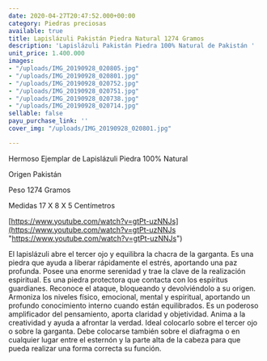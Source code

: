 ```yaml
---
date: 2020-04-27T20:47:52.000+00:00
category: Piedras preciosas
available: true
title: Lapislázuli Pakistán Piedra Natural 1274 Gramos
description: 'Lapislázuli Pakistán Piedra 100% Natural de Pakistán '
unit_price: 1.400.000
images:
- "/uploads/IMG_20190928_020805.jpg"
- "/uploads/IMG_20190928_020801.jpg"
- "/uploads/IMG_20190928_020752.jpg"
- "/uploads/IMG_20190928_020751.jpg"
- "/uploads/IMG_20190928_020738.jpg"
- "/uploads/IMG_20190928_020714.jpg"
sellable: false
payu_purchase_link: ''
cover_img: "/uploads/IMG_20190928_020801.jpg"

---
```

Hermoso Ejemplar de Lapislázuli Piedra 100% Natural

Origen Pakistán 

Peso 1274 Gramos 

Medidas 17 X 8 X 5 Centímetros

[https://www.youtube.com/watch?v=gtPt-uzNNJs](https://www.youtube.com/watch?v=gtPt-uzNNJs "https://www.youtube.com/watch?v=gtPt-uzNNJs")

El lapislázuli abre el tercer ojo y equilibra la chacra de la garganta. Es una piedra que ayuda a liberar rápidamente el estrés, aportando una paz profunda. Posee una enorme serenidad y trae la clave de la realización espiritual. Es una piedra protectora que contacta con los espíritus guardianes. Reconoce el ataque, bloqueando y devolviéndolo a su origen. Armoniza los niveles físico, emocional, mental y espiritual, aportando un profundo conocimiento interno cuando están equilibrados. Es un poderoso amplificador del pensamiento, aporta claridad y objetividad. Anima a la creatividad y ayuda a afrontar la verdad. Ideal colocarlo sobre el tercer ojo o sobre la garganta. Debe colocarse también sobre el diafragma o en cualquier lugar entre el esternón y la parte alta de la cabeza para que pueda realizar una forma correcta su función.